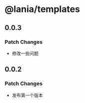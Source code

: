 # @lania/templates

## 0.0.3

### Patch Changes

-   修改一些问题

## 0.0.2

### Patch Changes

-   发布第一个版本
